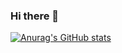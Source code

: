 ### Hi there 👋

<!--
**rbluer/rbluer** is a ✨ _special_ ✨ repository because its `README.md` (this file) appears on your GitHub profile.

Here are some ideas to get you started:

- 🔭 I’m currently working on ...
- 🌱 I’m currently learning ...
- 👯 I’m looking to collaborate on ...
- 🤔 I’m looking for help with ...
- 💬 Ask me about ...
- 📫 How to reach me: ...
- 😄 Pronouns: ...
- ⚡ Fun fact: ...
-->

<!--
https://github.com/anuraghazra/github-readme-stats
-->
[![Anurag's GitHub stats](https://github-readme-stats.vercel.app/api?username=rbluer&include_all_commits=true)](https://github.com/anuraghazra/github-readme-stats)


<!-- 
https://github.com/lowlighter/metrics
https://github.com/lowlighter/metrics/blob/master/.github/readme/partials/documentation/setup/action.md
-->

